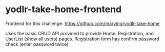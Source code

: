 # yodlr-take-home-frontend

Frontend for this challenge: https://github.com/maryjng/yodlr-take-home

Uses the basic CRUD API provided to provide Home, Registration, and UserList (show all users) pages. Registration form has confirm password check (enter password twice).

